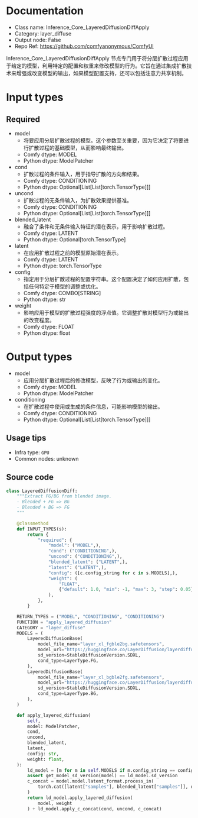 
# Documentation
- Class name: Inference_Core_LayeredDiffusionDiffApply
- Category: layer_diffuse
- Output node: False
- Repo Ref: https://github.com/comfyanonymous/ComfyUI

Inference_Core_LayeredDiffusionDiffApply 节点专门用于将分层扩散过程应用于给定的模型，利用特定的配置和权重来修改模型的行为。它旨在通过集成扩散技术来增强或改变模型的输出，如果模型配置支持，还可以包括注意力共享机制。

# Input types
## Required
- model
    - 将要应用分层扩散过程的模型。这个参数至关重要，因为它决定了将要进行扩散过程的基础模型，从而影响最终输出。
    - Comfy dtype: MODEL
    - Python dtype: ModelPatcher
- cond
    - 扩散过程的条件输入，用于指导扩散的方向和结果。
    - Comfy dtype: CONDITIONING
    - Python dtype: Optional[List[List[torch.TensorType]]]
- uncond
    - 扩散过程的无条件输入，为扩散效果提供基准。
    - Comfy dtype: CONDITIONING
    - Python dtype: Optional[List[List[torch.TensorType]]]
- blended_latent
    - 融合了条件和无条件输入特征的潜在表示，用于影响扩散过程。
    - Comfy dtype: LATENT
    - Python dtype: Optional[torch.TensorType]
- latent
    - 在应用扩散过程之前的模型原始潜在表示。
    - Comfy dtype: LATENT
    - Python dtype: torch.TensorType
- config
    - 指定用于分层扩散过程的配置字符串。这个配置决定了如何应用扩散，包括任何特定于模型的调整或优化。
    - Comfy dtype: COMBO[STRING]
    - Python dtype: str
- weight
    - 影响应用于模型的扩散过程强度的浮点值。它调整扩散对模型行为或输出的改变程度。
    - Comfy dtype: FLOAT
    - Python dtype: float

# Output types
- model
    - 应用分层扩散过程后的修改模型，反映了行为或输出的变化。
    - Comfy dtype: MODEL
    - Python dtype: ModelPatcher
- conditioning
    - 在扩散过程中使用或生成的条件信息，可能影响模型的输出。
    - Comfy dtype: CONDITIONING
    - Python dtype: Optional[List[List[torch.TensorType]]]


## Usage tips
- Infra type: `GPU`
- Common nodes: unknown


## Source code
```python
class LayeredDiffusionDiff:
    """Extract FG/BG from blended image.
    - Blended + FG => BG
    - Blended + BG => FG
    """

    @classmethod
    def INPUT_TYPES(s):
        return {
            "required": {
                "model": ("MODEL",),
                "cond": ("CONDITIONING",),
                "uncond": ("CONDITIONING",),
                "blended_latent": ("LATENT",),
                "latent": ("LATENT",),
                "config": ([c.config_string for c in s.MODELS],),
                "weight": (
                    "FLOAT",
                    {"default": 1.0, "min": -1, "max": 3, "step": 0.05},
                ),
            },
        }

    RETURN_TYPES = ("MODEL", "CONDITIONING", "CONDITIONING")
    FUNCTION = "apply_layered_diffusion"
    CATEGORY = "layer_diffuse"
    MODELS = (
        LayeredDiffusionBase(
            model_file_name="layer_xl_fgble2bg.safetensors",
            model_url="https://huggingface.co/LayerDiffusion/layerdiffusion-v1/resolve/main/layer_xl_fgble2bg.safetensors",
            sd_version=StableDiffusionVersion.SDXL,
            cond_type=LayerType.FG,
        ),
        LayeredDiffusionBase(
            model_file_name="layer_xl_bgble2fg.safetensors",
            model_url="https://huggingface.co/LayerDiffusion/layerdiffusion-v1/resolve/main/layer_xl_bgble2fg.safetensors",
            sd_version=StableDiffusionVersion.SDXL,
            cond_type=LayerType.BG,
        ),
    )

    def apply_layered_diffusion(
        self,
        model: ModelPatcher,
        cond,
        uncond,
        blended_latent,
        latent,
        config: str,
        weight: float,
    ):
        ld_model = [m for m in self.MODELS if m.config_string == config][0]
        assert get_model_sd_version(model) == ld_model.sd_version
        c_concat = model.model.latent_format.process_in(
            torch.cat([latent["samples"], blended_latent["samples"]], dim=1)
        )
        return ld_model.apply_layered_diffusion(
            model, weight
        ) + ld_model.apply_c_concat(cond, uncond, c_concat)

```
